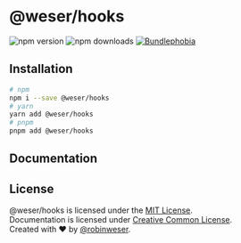 # @weser/hooks

<img alt="npm version" src="https://badge.fury.io/js/@weser/hooks.svg"> <img alt="npm downloads" src="https://img.shields.io/npm/dm/@weser/hooks.svg"> <a href="https://bundlephobia.com/result?p=@weser/hooks@latest"><img alt="Bundlephobia" src="https://img.shields.io/bundlephobia/minzip/@weser/hooks.svg"></a>

## Installation

```sh
# npm
npm i --save @weser/hooks
# yarn
yarn add @weser/hooks
# pnpm
pnpm add @weser/hooks
```

## Documentation

## License

@weser/hooks is licensed under the [MIT License](http://opensource.org/licenses/MIT).<br>
Documentation is licensed under [Creative Common License](http://creativecommons.org/licenses/by/4.0/).<br>
Created with ♥ by [@robinweser](http://weser.io).
